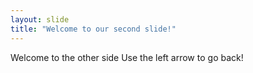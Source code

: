 ```yaml
---
layout: slide
title: "Welcome to our second slide!"
---
```

Welcome to the other side
Use the left arrow to go back!
